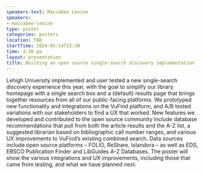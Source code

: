 ```yaml
---
speakers-text: Maccabee Levine
speakers:
- maccabee-levine
type: poster
categories: posters
location: TBD
startTime: 2024-05-14T15:30
time: 3:30 pm
layout: presentation
title: Building an open source single-search discovery implementation
---
```

Lehigh University implemented and user tested a new single-search discovery experience this year, with the goal to simplify our library homepage with a single search box and a (default) results page that brings together resources from all of our public-facing platforms.  We prototyped new functionality and integrations on the VuFind platform, and A/B tested variations with our stakeholders to find a UX that worked.  New features we developed and contributed to the open source community include database recommendations that pull from both the article results and the A-Z list, a suggested librarian based on bibliographic call number ranges, and various UX improvements to VuFind’s existing combined search.  Data sources include open source platforms – FOLIO, ReShare, Islandora – as well as EDS, EBSCO Publication Finder and LibGuides A-Z Databases.  The poster will show the various integrations and UX improvements, including those that came from testing, and what we have planned next.
